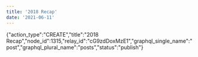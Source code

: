 ```yaml
---
title: '2018 Recap'
date: '2021-06-11'
---
```


{"action_type":"CREATE","title":"2018 Recap","node_id":1315,"relay_id":"cG9zdDoxMzE1","graphql_single_name":"post","graphql_plural_name":"posts","status":"publish"}
